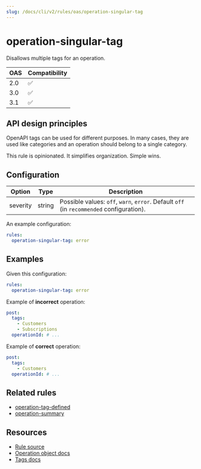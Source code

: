 ```yaml
---
slug: /docs/cli/v2/rules/oas/operation-singular-tag
---
```


# operation-singular-tag

Disallows multiple tags for an operation.

| OAS | Compatibility |
| --- | ------------- |
| 2.0 | ✅            |
| 3.0 | ✅            |
| 3.1 | ✅            |

## API design principles

OpenAPI tags can be used for different purposes.
In many cases, they are used like categories and an operation should belong to a single category.

This rule is opinionated.
It simplifies organization.
Simple wins.

## Configuration

| Option   | Type   | Description                                                                              |
| -------- | ------ | ---------------------------------------------------------------------------------------- |
| severity | string | Possible values: `off`, `warn`, `error`. Default `off` (in `recommended` configuration). |

An example configuration:

```yaml
rules:
  operation-singular-tag: error
```

## Examples

Given this configuration:

```yaml
rules:
  operation-singular-tag: error
```

Example of **incorrect** operation:

```yaml
post:
  tags:
    - Customers
    - Subscriptions
  operationId: # ...
```

Example of **correct** operation:

```yaml
post:
  tags:
    - Customers
  operationId: # ...
```

## Related rules

- [operation-tag-defined](./operation-tag-defined.md)
- [operation-summary](./operation-summary.md)

## Resources

- [Rule source](https://github.com/Redocly/redocly-cli/blob/main/packages/core/src/rules/common/operation-singular-tag.ts)
- [Operation object docs](https://redocly.com/docs/openapi-visual-reference/operation/)
- [Tags docs](https://redocly.com/docs/openapi-visual-reference/tags/)
